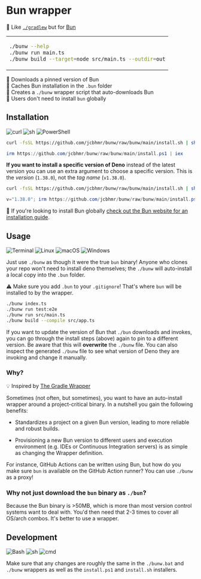 # Bun wrapper

🦕 Like [`./gradlew`] but for [Bun]

<table align=center><td>

```sh
./bunw --help
./bunw run main.ts
./bunw build --target=node src/main.ts --outdir=out
```

</table>

🧅 Downloads a pinned version of Bun \
📂 Caches Bun installation in the `.bun` folder \
🌟 Creates a `./bunw` wrapper script that auto-downloads Bun \
👤 Users don't need to install `bun` globally

## Installation

![curl](https://img.shields.io/static/v1?style=for-the-badge&message=curl&color=073551&logo=curl&logoColor=FFFFFF&label=)
![sh](https://img.shields.io/static/v1?style=for-the-badge&message=sh&color=4EAA25&logo=GNU+Bash&logoColor=FFFFFF&label=)
![PowerShell](https://img.shields.io/static/v1?style=for-the-badge&message=PowerShell&color=5391FE&logo=PowerShell&logoColor=FFFFFF&label=)

```sh
curl -fsSL https://github.com/jcbhmr/bunw/raw/bunw/main/install.sh | sh
```

```ps1
irm https://github.com/jcbhmr/bunw/raw/bunw/main/install.ps1 | iex
```

**If you want to install a specific version of Deno** instead of the latest
version you can use an extra argument to choose a specific version. This is the
_version_ (`1.38.0`), not the _tag name_ (`v1.38.0`).

```sh
curl -fsSL https://github.com/jcbhmr/bunw/raw/bunw/main/install.sh | sh -s 1.38.0
```

```ps1
v="1.38.0"; irm https://github.com/jcbhmr/bunw/raw/bunw/main/install.ps1 | iex
```

🛑 If you're looking to install Bun globally [check out the Bun website for an
installation guide].

## Usage

![Terminal](https://img.shields.io/static/v1?style=for-the-badge&message=Terminal&color=4D4D4D&logo=Windows+Terminal&logoColor=FFFFFF&label=)
![Linux](https://img.shields.io/static/v1?style=for-the-badge&message=Linux&color=222222&logo=Linux&logoColor=FCC624&label=)
![macOS](https://img.shields.io/static/v1?style=for-the-badge&message=macOS&color=000000&logo=macOS&logoColor=FFFFFF&label=)
![Windows](https://img.shields.io/static/v1?style=for-the-badge&message=Windows&color=0078D4&logo=Windows&logoColor=FFFFFF&label=)

Just use `./bunw` as though it were the true `bun` binary! Anyone who clones
your repo won't need to install deno themselves; the `./bunw` will auto-install
a local copy into the `.bun` folder.

⚠️ Make sure you add `.bun` to your `.gitignore`! That's where `bun` will be
installed to by the wrapper.

```sh
./bunw index.ts
./bunw run test:e2e
./bunw run src/main.ts
./bunw build --compile src/app.ts
```

If you want to update the version of Bun that `./bun` downloads and invokes, you
can go through the install steps (above) again to pin to a different version. Be
aware that this will **overwrite** the `./bunw` file. You can also inspect the
generated `./bunw` file to see what version of Deno they are invoking and change
it manually.

### Why?

💡 Inspired by [The Gradle Wrapper]

Sometimes (not often, but sometimes), you want to have an auto-install wrapper
around a project-critical binary. In a nutshell you gain the following benefits:

- Standardizes a project on a given Bun version, leading to more reliable and
  robust builds.

- Provisioning a new Bun version to different users and execution environment
  (e.g. IDEs or Continuous Integration servers) is as simple as changing the
  Wrapper definition.

For instance, GitHub Actions can be written using Bun, but how do you make sure
`bun` is available on the GitHub Action runner? You can use `./bunw` as a proxy!

### Why not just download the `bun` binary as `./bun`?

Because the Bun binary is >50MB, which is more than most version control systems
want to deal with. You'd then need that 2-3 times to cover all OS/arch combos.
It's better to use a wrapper.

## Development

![Bash](https://img.shields.io/static/v1?style=for-the-badge&message=Bash&color=FCAF58&logo=GNU+Bash&logoColor=000000&label=)
![sh](https://img.shields.io/static/v1?style=for-the-badge&message=sh&color=4EAA25&logo=GNU+Bash&logoColor=FFFFFF&label=)
![cmd](https://img.shields.io/static/v1?style=for-the-badge&message=cmd&color=000000&logo=GNU+Bash&logoColor=FFFFFF&label=)

Make sure that any changes are roughly the same in the `./bunw.bat` and `./bunw`
wrappers as well as the `install.ps1` and `install.sh` installers.

<!-- prettier-ignore-start -->
[Bun]: https://bun.sh/
[`./gradlew`]: https://github.com/gradle/gradle/blob/master/gradlew
[The Gradle Wrapper]: https://docs.gradle.org/current/userguide/gradle_wrapper.html
[check out the Bun website for an installation guide]: https://bun.sh/docs/installation
<!-- prettier-ignore-end -->
